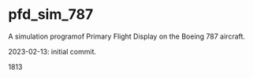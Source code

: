 # pfd_sim_787
A simulation programof Primary Flight Display on the Boeing 787 aircraft.

2023-02-13: initial commit.

1813
